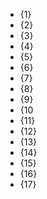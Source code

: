 * {1}
* {2}
* {3}
* {4}
* {5}
* {6}
* {7}
* {8}
* {9}
* {10
* {11}
* {12}
* {13}
* {14}
* {15}
* {16}
* {17}
